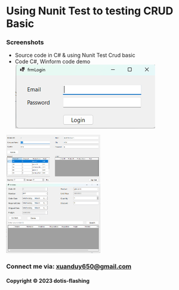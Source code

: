 # Using Nunit Test to testing CRUD Basic
### Screenshots
* Source code in C# & using Nunit Test Crud basic
* Code C#, Winform code demo
![Login](https://github.com/dotis-flashing/test/blob/main/login.png)

<img src="https://github.com/dotis-flashing/test/raw/main/registeraccount.png" alt="Register" height="50%" width="50%"/>
<img src="https://github.com/dotis-flashing/test/blob/main/show.png" alt="Show" height="50%" width="50%"/>

### Connect me via: xuanduy650@gmail.com
#### Copyright &#169; 2023 dotis-flashing
